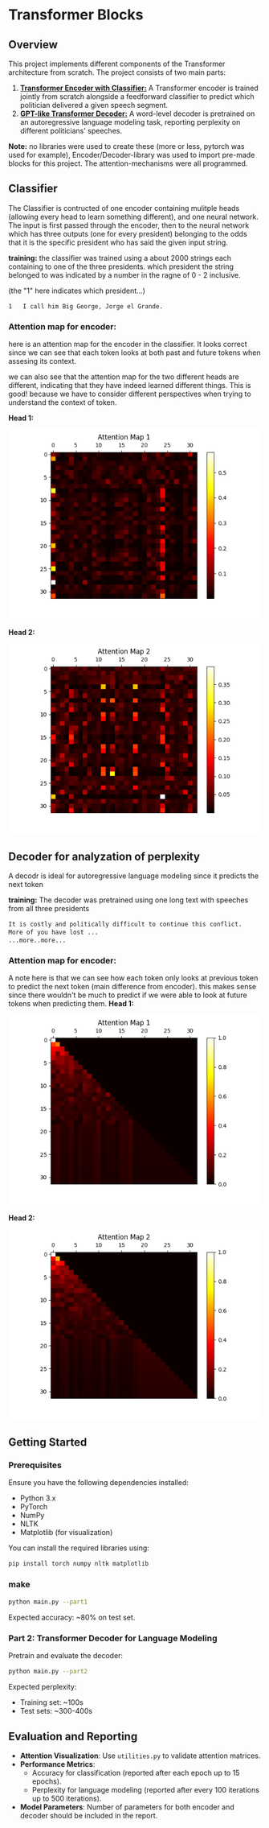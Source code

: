 # Transformer Blocks

## Overview
This project implements different components of the Transformer architecture from scratch. The project consists of two main parts:

1. [**Transformer Encoder with Classifier:**](#classifier) A Transformer encoder is trained jointly from scratch alongside a feedforward classifier to predict which politician delivered a given speech segment.
2. [**GPT-like Transformer Decoder:**](#decoder-for-analyzation-of-perplexity) A word-level decoder is pretrained on an autoregressive language modeling task, reporting perplexity on different politicians' speeches.

__Note:__ no libraries were used to create these (more or less, pytorch was used for example), Encoder/Decoder-library was used to import pre-made blocks for this project. The attention-mechanisms were all programmed.


## Classifier
The Classifier is contructed of one encoder containing mulitple heads (allowing every head to learn something different), and one neural network.
The input is first passed through the encoder, then to the neural network which has three outputs (one for every president) belonging to the odds that it is the specific president who has said the given input string.

__training:__ the classifier was trained using a about 2000 strings each containing to one of the three presidents. which president the string belonged to was indicated by a number in the ragne of 0 - 2 inclusive.

(the "1" here indicates which president...)
```plaintext
1	I call him Big George, Jorge el Grande.
```

### Attention map for encoder:
here is an attention map for the encoder in the classifier. It looks correct since we can see that each token looks at both past and future tokens when assesing its context. 

we can also see that the attention map for the two different heads are different, indicating that they have indeed learned different things. This is good! because we have to consider different perspectives when trying to understand the context of token.

__Head 1:__

![Attention Map Visualization](attention_map1.png)


__Head 2:__

![Attention Map Visualization](attention_map2.png)

## Decoder for analyzation of perplexity
A decodr is ideal for autoregressive language modeling since it predicts the next token

__training:__ The decoder was pretrained using one long text with speeches from all three presidents

```plaintext
It is costly and politically difficult to continue this conflict.
More of you have lost ...
...more..more...
```




### Attention map for encoder:
A note here is that we can see how each token only looks at previous token to predict the next token (main difference from encoder). this makes sense since there wouldn't be much to predict if we were able to look at future tokens when predicting them.
__Head 1:__

![Attention Map Visualization](attention_map_1.png)


__Head 2:__

![Attention Map Visualization](attention_map_2.png)


## Getting Started
### Prerequisites
Ensure you have the following dependencies installed:
- Python 3.x
- PyTorch
- NumPy
- NLTK
- Matplotlib (for visualization)

You can install the required libraries using:
```bash
pip install torch numpy nltk matplotlib
```


### make

```bash
python main.py --part1
```

Expected accuracy: \~80% on test set.

### Part 2: Transformer Decoder for Language Modeling

Pretrain and evaluate the decoder:

```bash
python main.py --part2
```

Expected perplexity:

- Training set: \~100s
- Test sets: \~300-400s

## Evaluation and Reporting

- **Attention Visualization**: Use `utilities.py` to validate attention matrices.
- **Performance Metrics**:
  - Accuracy for classification (reported after each epoch up to 15 epochs).
  - Perplexity for language modeling (reported after every 100 iterations up to 500 iterations).
- **Model Parameters**: Number of parameters for both encoder and decoder should be included in the report.
